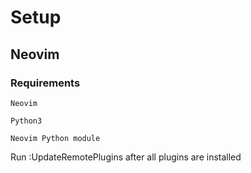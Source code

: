 # Setup
## Neovim
### Requirements
    Neovim

    Python3

    Neovim Python module

Run :UpdateRemotePlugins after all plugins are installed

